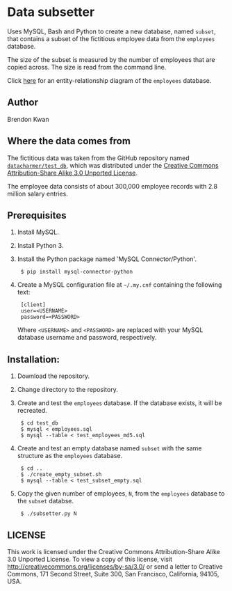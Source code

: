 # Data subsetter

Uses MySQL, Bash and Python to create a new database, named `subset`,
that contains a subset of the fictitious employee data from the `employees`
database.

The size of the subset is measured by the number of employees
that are copied across. The size is read from the command line.

Click [here](https://dev.mysql.com/doc/employee/en/sakila-structure.html)
for an entity-relationship diagram of the `employees` database.

## Author

Brendon Kwan

## Where the data comes from

The fictitious data was taken from the GitHub repository named
[`datacharmer/test_db`](https://github.com/datacharmer/test_db), which was
distributed under the
[Creative Commons Attribution-Share Alike 3.0 Unported License](http://creativecommons.org/licenses/by-sa/3.0/).

The employee data consists of about 300,000 employee records with 2.8 million
salary entries.

## Prerequisites

1. Install MySQL.
1. Install Python 3.
1. Install the Python package named 'MySQL Connector/Python'.

        $ pip install mysql-connector-python

1. Create a MySQL configuration file at `~/.my.cnf` containing the following
text:

        [client]
        user=<USERNAME>
        password=<PASSWORD>

    Where `<USERNAME>` and `<PASSWORD>` are replaced with your MySQL database
    username and password, respectively.


## Installation:

1. Download the repository.
2. Change directory to the repository.
3. Create and test the `employees` database. If the database exists, it will be
   recreated.

        $ cd test_db
        $ mysql < employees.sql
        $ mysql --table < test_employees_md5.sql

4. Create and test an empty database named `subset` with the same structure
   as the `employees` database.

        $ cd ..
        $ ./create_empty_subset.sh
        $ mysql --table < test_subset_empty.sql

5. Copy the given number of employees, `N`, from the `employees` database
   to the `subset` databse.

        $ ./subsetter.py N

## LICENSE
This work is licensed under the 
Creative Commons Attribution-Share Alike 3.0 Unported License. 
To view a copy of this license, visit 
http://creativecommons.org/licenses/by-sa/3.0/ or send a letter to 
Creative Commons, 171 Second Street, Suite 300, San Francisco, 
California, 94105, USA.


